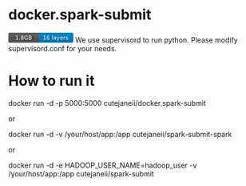# docker.spark-submit
<svg xmlns="http://www.w3.org/2000/svg" width="130" height="20"><linearGradient id="b" x2="0" y2="100%"><stop offset="0" stop-color="#bbb" stop-opacity=".1"/><stop offset="1" stop-opacity=".1"/></linearGradient><mask id="a"><rect width="130" height="20" rx="3" fill="#fff"/></mask><g mask="url(#a)"><path fill="#555" d="M0 0h61v20H0z"/><path fill="#007ec6" d="M61 0h69v20H61z"/><path fill="url(#b)" d="M0 0h130v20H0z"/></g><g fill="#fff" text-anchor="middle" font-family="DejaVu Sans,Verdana,Geneva,sans-serif" font-size="11"><text x="30.5" y="15" fill="#010101" fill-opacity=".3">81.9MB</text><text x="30.5" y="14">1.8GB</text><text x="94.5" y="15" fill="#010101" fill-opacity=".3">8 layers</text><text x="94.5" y="14">16 layers</text></g></svg>
We use supervisord to run python.
Please modify supervisord.conf for your needs.

# How to run it
docker run -d -p 5000:5000 cutejaneii/docker.spark-submit

or

docker run -d -v /your/host/app:/app cutejaneii/spark-submit-spark

or

docker run -d -e HADOOP_USER_NAME=hadoop_user -v /your/host/app:/app cutejaneii/spark-submit

